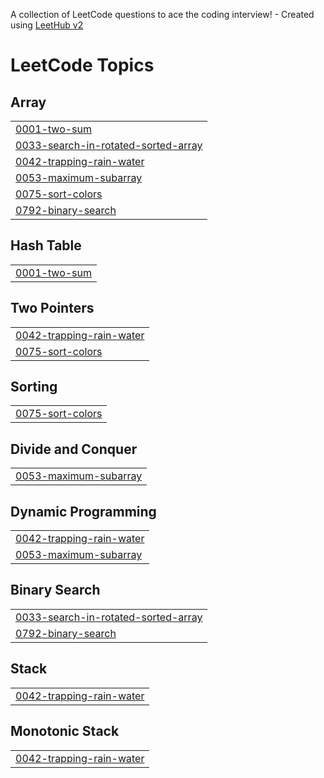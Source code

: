A collection of LeetCode questions to ace the coding interview! - Created using [LeetHub v2](https://github.com/arunbhardwaj/LeetHub-2.0)
<!---LeetCode Topics Start-->
# LeetCode Topics
## Array
|  |
| ------- |
| [0001-two-sum](https://github.com/Rizwan-480/Leetcode_Submissions/tree/master/0001-two-sum) |
| [0033-search-in-rotated-sorted-array](https://github.com/Rizwan-480/Leetcode_Submissions/tree/master/0033-search-in-rotated-sorted-array) |
| [0042-trapping-rain-water](https://github.com/Rizwan-480/Leetcode_Submissions/tree/master/0042-trapping-rain-water) |
| [0053-maximum-subarray](https://github.com/Rizwan-480/Leetcode_Submissions/tree/master/0053-maximum-subarray) |
| [0075-sort-colors](https://github.com/Rizwan-480/Leetcode_Submissions/tree/master/0075-sort-colors) |
| [0792-binary-search](https://github.com/Rizwan-480/Leetcode_Submissions/tree/master/0792-binary-search) |
## Hash Table
|  |
| ------- |
| [0001-two-sum](https://github.com/Rizwan-480/Leetcode_Submissions/tree/master/0001-two-sum) |
## Two Pointers
|  |
| ------- |
| [0042-trapping-rain-water](https://github.com/Rizwan-480/Leetcode_Submissions/tree/master/0042-trapping-rain-water) |
| [0075-sort-colors](https://github.com/Rizwan-480/Leetcode_Submissions/tree/master/0075-sort-colors) |
## Sorting
|  |
| ------- |
| [0075-sort-colors](https://github.com/Rizwan-480/Leetcode_Submissions/tree/master/0075-sort-colors) |
## Divide and Conquer
|  |
| ------- |
| [0053-maximum-subarray](https://github.com/Rizwan-480/Leetcode_Submissions/tree/master/0053-maximum-subarray) |
## Dynamic Programming
|  |
| ------- |
| [0042-trapping-rain-water](https://github.com/Rizwan-480/Leetcode_Submissions/tree/master/0042-trapping-rain-water) |
| [0053-maximum-subarray](https://github.com/Rizwan-480/Leetcode_Submissions/tree/master/0053-maximum-subarray) |
## Binary Search
|  |
| ------- |
| [0033-search-in-rotated-sorted-array](https://github.com/Rizwan-480/Leetcode_Submissions/tree/master/0033-search-in-rotated-sorted-array) |
| [0792-binary-search](https://github.com/Rizwan-480/Leetcode_Submissions/tree/master/0792-binary-search) |
## Stack
|  |
| ------- |
| [0042-trapping-rain-water](https://github.com/Rizwan-480/Leetcode_Submissions/tree/master/0042-trapping-rain-water) |
## Monotonic Stack
|  |
| ------- |
| [0042-trapping-rain-water](https://github.com/Rizwan-480/Leetcode_Submissions/tree/master/0042-trapping-rain-water) |
<!---LeetCode Topics End-->
